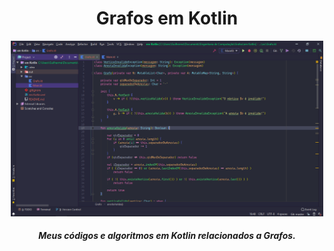 <h1 align="center">
  Grafos em Kotlin
</h1>

<p align="center">
  <img src="screenshots/Grafo class.png" width="500" />
</p>

<h5 align="center"> 
  Meus códigos e algoritmos em Kotlin relacionados a Grafos.
</h5>